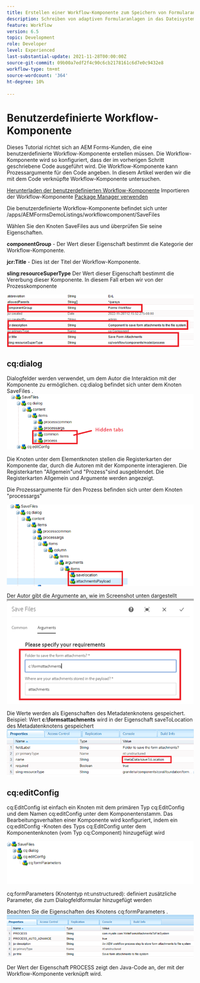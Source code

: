 ```yaml
---
title: Erstellen einer Workflow-Komponente zum Speichern von Formularanlagen im Dateisystem
description: Schreiben von adaptiven Formularanlagen in das Dateisystem mithilfe einer benutzerdefinierten Workflow-Komponente
feature: Workflow
version: 6.5
topic: Development
role: Developer
level: Experienced
last-substantial-update: 2021-11-28T00:00:00Z
source-git-commit: 09b00a7edf2f4c90c6cb2178161c6d7e0c9432e8
workflow-type: tm+mt
source-wordcount: '364'
ht-degree: 10%

---
```


# Benutzerdefinierte Workflow-Komponente

Dieses Tutorial richtet sich an AEM Forms-Kunden, die eine benutzerdefinierte Workflow-Komponente erstellen müssen. Die Workflow-Komponente wird so konfiguriert, dass der im vorherigen Schritt geschriebene Code ausgeführt wird. Die Workflow-Komponente kann Prozessargumente für den Code angeben. In diesem Artikel werden wir die mit dem Code verknüpfte Workflow-Komponente untersuchen.


[Herunterladen der benutzerdefinierten Workflow-Komponente](assets/saveFiles.zip)
Importieren der Workflow-Komponente [Package Manager verwenden](http://localhost:4502/crx/packmgr/index.jsp)

Die benutzerdefinierte Workflow-Komponente befindet sich unter /apps/AEMFormsDemoListings/workflowcomponent/SaveFiles

Wählen Sie den Knoten SaveFiles aus und überprüfen Sie seine Eigenschaften.

**componentGroup** - Der Wert dieser Eigenschaft bestimmt die Kategorie der Workflow-Komponente.

**jcr:Title** - Dies ist der Titel der Workflow-Komponente.

**sling:resourceSuperType** Der Wert dieser Eigenschaft bestimmt die Vererbung dieser Komponente. In diesem Fall erben wir von der Prozesskomponente


![component-properties](assets/component-properties1.png)

## cq:dialog

Dialogfelder werden verwendet, um dem Autor die Interaktion mit der Komponente zu ermöglichen. cq:dialog befindet sich unter dem Knoten SaveFiles .
![cq-dialog](assets/cq-dialog.png)

Die Knoten unter dem Elementknoten stellen die Registerkarten der Komponente dar, durch die Autoren mit der Komponente interagieren. Die Registerkarten &quot;Allgemein&quot;und &quot;Prozess&quot;sind ausgeblendet. Die Registerkarten Allgemein und Argumente werden angezeigt.

Die Prozessargumente für den Prozess befinden sich unter dem Knoten &quot;processargs&quot;

![process-args](assets/process-arguments.png)

Der Autor gibt die Argumente an, wie im Screenshot unten dargestellt
![workflow-component](assets/custom-workflow-component.png)

Die Werte werden als Eigenschaften des Metadatenknotens gespeichert. Beispiel: Wert **c:\formsattachments** wird in der Eigenschaft saveToLocation des Metadatenknotens gespeichert
![save-location](assets/save-to-location.png)

## cq:editConfig

cq:EditConfig ist einfach ein Knoten mit dem primären Typ cq:EditConfig und dem Namen cq:editConfig unter dem Komponentenstamm. Das Bearbeitungsverhalten einer Komponente wird konfiguriert, indem ein cq:editConfig -Knoten des Typs cq:EditConfig unter dem Komponentenknoten (vom Typ cq:Component) hinzugefügt wird

![edit-config](assets/cq-edit-config.png)

cq:formParameters (Knotentyp nt:unstructured): definiert zusätzliche Parameter, die zum Dialogfeldformular hinzugefügt werden


Beachten Sie die Eigenschaften des Knotens cq:formParameters .
![from-parameters-properties](assets/form-parameters-properties.png)

Der Wert der Eigenschaft PROCESS zeigt den Java-Code an, der mit der Workflow-Komponente verknüpft wird.






